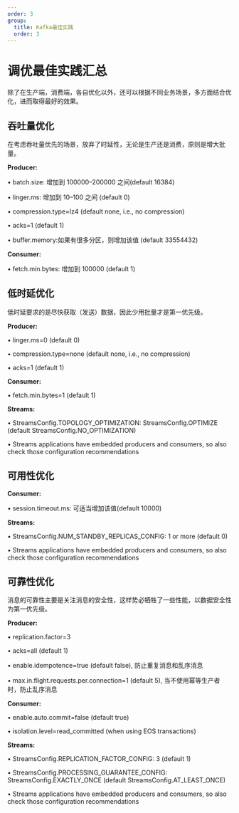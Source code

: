 ```yaml
---
order: 3
group:
  title: Kafka最佳实践
  order: 3
---
```


# 调优最佳实践汇总

除了在生产端，消费端，各自优化以外，还可以根据不同业务场景，多方面结合优化，进而取得最好的效果。

## 吞吐量优化

在考虑吞吐量优先的场景，放弃了时延性，无论是生产还是消费，原则是增大批量。

**Producer:**

• batch.size: 增加到 100000–200000 之间(default 16384)

• linger.ms: 增加到 10–100 之间 (default 0)

• compression.type=lz4 (default none, i.e., no compression)

• acks=1 (default 1)

• buffer.memory:如果有很多分区，则增加该值 (default 33554432)

**Consumer:**

• fetch.min.bytes: 增加到 100000 (default 1)

## 低时延优化

低时延要求的是尽快获取（发送）数据，因此少用批量才是第一优先级。

**Producer:**

• linger.ms=0 (default 0)

• compression.type=none (default none, i.e., no compression)

• acks=1 (default 1)

**Consumer:**

• fetch.min.bytes=1 (default 1)

**Streams:**

• StreamsConfig.TOPOLOGY_OPTIMIZATION: StreamsConfig.OPTIMIZE (default StreamsConfig.NO_OPTIMIZATION)

• Streams applications have embedded producers and consumers, so also check those configuration recommendations

## 可用性优化

**Consumer:**

• session.timeout.ms: 可适当增加该值(default 10000)

**Streams:**

• StreamsConfig.NUM_STANDBY_REPLICAS_CONFIG: 1 or more (default 0)

• Streams applications have embedded producers and consumers, so also check those configuration recommendations

## 可靠性优化

消息的可靠性主要是关注消息的安全性，这样势必牺牲了一些性能，以数据安全性为第一优先级。

**Producer:**

• replication.factor=3

• acks=all (default 1)

• enable.idempotence=true (default false), 防止重复消息和乱序消息

• max.in.flight.requests.per.connection=1 (default 5), 当不使用幂等生产者时，防止乱序消息

**Consumer:**

• enable.auto.commit=false (default true)

• isolation.level=read_committed (when using EOS transactions)

**Streams:**

• StreamsConfig.REPLICATION_FACTOR_CONFIG: 3 (default 1)

• StreamsConfig.PROCESSING_GUARANTEE_CONFIG: StreamsConfig.EXACTLY_ONCE (default StreamsConfig.AT_LEAST_ONCE)

• Streams applications have embedded producers and consumers, so also check those configuration recommendations
